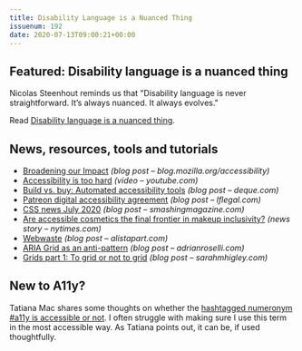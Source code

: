 ```yaml
---
title: Disability Language is a Nuanced Thing
issuenum: 192
date: 2020-07-13T09:00:21+00:00
---
```


## Featured: Disability language is a nuanced thing

Nicolas Steenhout reminds us that "Disability language is never straightforward. It’s always nuanced. It always evolves."

Read [Disability language is a nuanced thing](https://incl.ca/disability-language-is-a-nuanced-thing/).

## News, resources, tools and tutorials

* [Broadening our Impact](https://blog.mozilla.org/accessibility/broadening-our-impact/) _(blog post – blog.mozilla.org/accessibility)_
* [Accessibility is too hard](https://www.youtube.com/watch?v=Hfn18nDkyi4) _(video – youtube.com)_
* [Build vs. buy: Automated accessibility tools](https://www.deque.com/blog/build-vs-buy-automated-accessibility-tools/) _(blog post – deque.com)_
* [Patreon digital accessibility agreement](https://www.lflegal.com/2020/07/patreon-agreement/) _(blog post – lflegal.com)_
* [CSS news July 2020](https://www.smashingmagazine.com/2020/07/css-news-july-2020/) _(blog post – smashingmagazine.com)_
* [Are accessible cosmetics the final frontier in makeup inclusivity?](https://www.nytimes.com/2020/07/07/style/disability-accessible-beauty-makeup.html) _(news story – nytimes.com)_
* [Webwaste](https://alistapart.com/article/webwaste/) _(blog post – alistapart.com)_
* [ARIA Grid as an anti-pattern](https://adrianroselli.com/2020/07/aria-grid-as-an-anti-pattern.html) _(blog post – adrianroselli.com)_
* [Grids part 1: To grid or not to grid](https://sarahmhigley.com/writing/grids-part1/) _(blog post – sarahmhigley.com)_

## New to A11y?

Tatiana Mac shares some thoughts on whether the [hashtagged numeronym #a11y is accessible or not](https://tatianamac.com/posts/a11y-abbr/). I often struggle with making sure I use this term in the most accessible way. As Tatiana points out, it can be, if used thoughtfully.